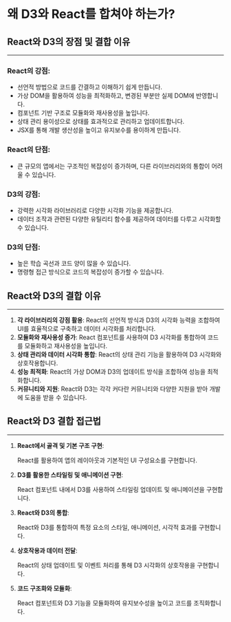 # 왜 D3와 React를 합쳐야 하는가?

## **React와 D3의 장점 및 결합 이유**

---

### React의 강점:

- 선언적 방법으로 코드를 간결하고 이해하기 쉽게 만듭니다.
- 가상 DOM을 활용하여 성능을 최적화하고, 변경된 부분만 실제 DOM에 반영합니다.
- 컴포넌트 기반 구조로 모듈화와 재사용성을 높입니다.
- 상태 관리 용이성으로 상태를 효과적으로 관리하고 업데이트합니다.
- JSX를 통해 개발 생산성을 높이고 유지보수를 용이하게 만듭니다.

### React의 단점:

- 큰 규모의 앱에서는 구조적인 복잡성이 증가하며, 다른 라이브러리와의 통합이 어려울 수 있습니다.

### D3의 강점:

- 강력한 시각화 라이브러리로 다양한 시각화 기능을 제공합니다.
- 데이터 조작과 관련된 다양한 유틸리티 함수를 제공하여 데이터를 다루고 시각화할 수 있습니다.

### D3의 단점:

- 높은 학습 곡선과 코드 양이 많을 수 있습니다.
- 명령형 접근 방식으로 코드의 복잡성이 증가할 수 있습니다.

## **React와 D3의 결합 이유**

---

1. **각 라이브러리의 강점 활용**: React의 선언적 방식과 D3의 시각화 능력을 조합하여 UI를 효율적으로 구축하고 데이터 시각화를 처리합니다.
2. **모듈화와 재사용성 증가**: React 컴포넌트를 사용하여 D3 시각화를 통합하여 코드를 모듈화하고 재사용성을 높입니다.
3. **상태 관리와 데이터 시각화 통합**: React의 상태 관리 기능을 활용하여 D3 시각화와 상호작용합니다.
4. **성능 최적화**: React의 가상 DOM과 D3의 업데이트 방식을 조합하여 성능을 최적화합니다.
5. **커뮤니티와 지원**: React와 D3는 각각 커다란 커뮤니티와 다양한 지원을 받아 개발에 도움을 받을 수 있습니다.

## **React와 D3 결합 접근법**

---

1. **React에서 골격 및 기본 구조 구현**:
    
    React를 활용하여 앱의 레이아웃과 기본적인 UI 구성요소를 구현합니다.
    
2. **D3를 활용한 스타일링 및 애니메이션 구현**:
    
    React 컴포넌트 내에서 D3를 사용하여 스타일링 업데이트 및 애니메이션을 구현합니다.
    
3. **React와 D3의 통합**:
    
    React와 D3를 통합하여 특정 요소의 스타일, 애니메이션, 시각적 효과를 구현합니다.
    
4. **상호작용과 데이터 전달**:
    
    React의 상태 업데이트 및 이벤트 처리를 통해 D3 시각화의 상호작용을 구현합니다.
    
5. **코드 구조화와 모듈화**:
    
    React 컴포넌트와 D3 기능을 모듈화하여 유지보수성을 높이고 코드를 조직화합니다.
